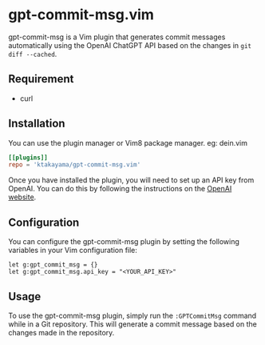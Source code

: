 # gpt-commit-msg.vim

gpt-commit-msg is a Vim plugin that generates commit messages automatically using the OpenAI ChatGPT API based on the changes in `git diff --cached`.

## Requirement
- curl

## Installation
You can use the plugin manager or Vim8 package manager.
eg: dein.vim

```toml
[[plugins]]
repo = 'ktakayama/gpt-commit-msg.vim'
```

Once you have installed the plugin, you will need to set up an API key from OpenAI. You can do this by following the instructions on the [OpenAI website](https://platform.openai.com/docs/api-reference/introduction).

## Configuration

You can configure the gpt-commit-msg plugin by setting the following variables in your Vim configuration file:

```vim
let g:gpt_commit_msg = {}
let g:gpt_commit_msg.api_key = "<YOUR_API_KEY>"
```

##  Usage

To use the gpt-commit-msg plugin, simply run the `:GPTCommitMsg` command while in a Git repository. This will generate a commit message based on the changes made in the repository.


